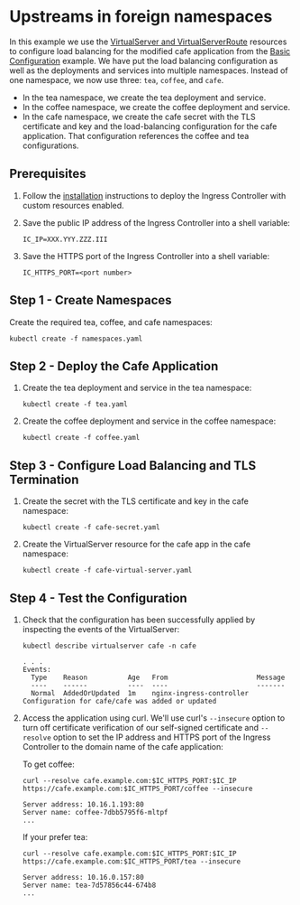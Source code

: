 # Upstreams in foreign namespaces

In this example we use the [VirtualServer and
VirtualServerRoute](https://docs.nginx.com/nginx-ingress-controller/configuration/virtualserver-and-virtualserverroute-resources/)
resources to configure load balancing for the modified cafe application from the [Basic
Configuration](../basic-configuration/) example. We have put the load balancing configuration as well as the deployments
and services into multiple namespaces. Instead of one namespace, we now use three: `tea`, `coffee`, and `cafe`.

- In the tea namespace, we create the tea deployment and service.
- In the coffee namespace, we create the coffee deployment and service.
- In the cafe namespace, we create the cafe secret with the TLS certificate and key and the load-balancing configuration
  for the cafe application. That configuration references the coffee and tea configurations.

## Prerequisites

1. Follow the [installation](https://docs.nginx.com/nginx-ingress-controller/installation/installation-with-manifests/)
   instructions to deploy the Ingress Controller with custom resources enabled.
1. Save the public IP address of the Ingress Controller into a shell variable:

    ```console
    IC_IP=XXX.YYY.ZZZ.III
    ```

1. Save the HTTPS port of the Ingress Controller into a shell variable:

    ```console
    IC_HTTPS_PORT=<port number>
    ```

## Step 1 - Create Namespaces

Create the required tea, coffee, and cafe namespaces:

```console
kubectl create -f namespaces.yaml
```

## Step 2 - Deploy the Cafe Application

1. Create the tea deployment and service in the tea namespace:

    ```console
    kubectl create -f tea.yaml
    ```

1. Create the coffee deployment and service in the coffee namespace:

    ```console
    kubectl create -f coffee.yaml
    ```

## Step 3 - Configure Load Balancing and TLS Termination

1. Create the secret with the TLS certificate and key in the cafe namespace:

    ```console
    kubectl create -f cafe-secret.yaml
    ```

1. Create the VirtualServer resource for the cafe app in the cafe namespace:

    ```console
    kubectl create -f cafe-virtual-server.yaml
    ```

## Step 4 - Test the Configuration

1. Check that the configuration has been successfully applied by inspecting the events of the VirtualServer:

    ```console
    kubectl describe virtualserver cafe -n cafe
    ```

    ```text
    . . .
    Events:
      Type    Reason          Age   From                      Message
      ----    ------          ----  ----                      -------
      Normal  AddedOrUpdated  1m    nginx-ingress-controller  Configuration for cafe/cafe was added or updated
    ```

1. Access the application using curl. We'll use curl's `--insecure` option to turn off certificate verification of our
   self-signed certificate and `--resolve` option to set the IP address and HTTPS port of the Ingress Controller to the
   domain name of the cafe application:

    To get coffee:

    ```console
    curl --resolve cafe.example.com:$IC_HTTPS_PORT:$IC_IP https://cafe.example.com:$IC_HTTPS_PORT/coffee --insecure
    ```

    ```text
    Server address: 10.16.1.193:80
    Server name: coffee-7dbb5795f6-mltpf
    ...
    ```

    If your prefer tea:

    ```console
    curl --resolve cafe.example.com:$IC_HTTPS_PORT:$IC_IP https://cafe.example.com:$IC_HTTPS_PORT/tea --insecure
    ```

    ```text
    Server address: 10.16.0.157:80
    Server name: tea-7d57856c44-674b8
    ...
